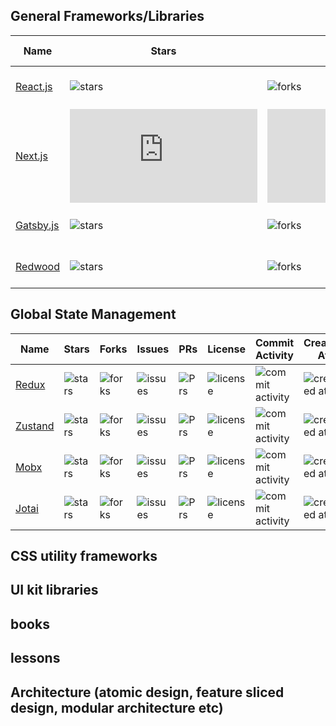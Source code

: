 ## General Frameworks/Libraries  

| Name | Stars | Forks | Issues | PRs | License | Commit Activity | Created At | React only |
| ---- | ---- | ---- | ---- | ---- | ---- | ---- | ---- | ---- |
| [React.js](https://github.com/facebook/react)     | ![stars](https://img.shields.io/github/stars/facebook/react?style=flat&label=)    | ![forks](https://img.shields.io/github/forks/facebook/react?style=flat&color=589D7C&label=)    | ![issues](https://img.shields.io/github/issues/facebook/react?style=flat&color=red&label=)    | ![Prs](https://img.shields.io/github/issues-pr/facebook/react?style=flat&color=E09F3E&label=)    | ![license](https://img.shields.io/github/license/facebook/react?style=flat&label=)    | ![commit activity](https://img.shields.io/github/commit-activity/m/facebook/react?style=flat&label=)    | ![created at](https://img.shields.io/github/created-at/facebook/react?style=flat&color=90708C&label=)    | ![react-only](https://img.shields.io/badge/-yes-gray) |  
| [Next.js](https://github.com/vercel/next.js)      | ![stars](https://img.shields.io/github/stars/vercel/next.js?style=flat&label=)    | ![forks](https://img.shields.io/github/forks/vercel/next.js?style=flat&color=589D7C&label=)    | ![issues](https://img.shields.io/github/issues/vercel/next.js?style=flat&color=red&label=)    | ![Prs](https://img.shields.io/github/issues-pr/vercel/next.js?style=flat&color=E09F3E&label=)    | ![license](https://img.shields.io/github/license/vercel/next.js?style=flat&label=)    | ![commit activity](https://img.shields.io/github/commit-activity/m/vercel/next.js?style=flat&label=)    | ![created at](https://img.shields.io/github/created-at/vercel/next.js?style=flat&color=90708C&label=)    | ![react-only](https://img.shields.io/badge/-yes-gray) |  
| [Gatsby.js](https://github.com/gatsbyjs/gatsby)   | ![stars](https://img.shields.io/github/stars/gatsbyjs/gatsby?style=flat&label=)   | ![forks](https://img.shields.io/github/forks/gatsbyjs/gatsby?style=flat&color=589D7C&label=)   | ![issues](https://img.shields.io/github/issues/gatsbyjs/gatsby?style=flat&color=red&label=)   | ![Prs](https://img.shields.io/github/issues-pr/gatsbyjs/gatsby?style=flat&color=E09F3E&label=)   | ![license](https://img.shields.io/github/license/gatsbyjs/gatsby?style=flat&label=)   | ![commit activity](https://img.shields.io/github/commit-activity/m/gatsbyjs/gatsby?style=flat&label=)   | ![created at](https://img.shields.io/github/created-at/gatsbyjs/gatsby?style=flat&color=90708C&label=)   | ![react-only](https://img.shields.io/badge/-yes-gray) |  
| [Redwood](https://github.com/redwoodjs/redwood)   | ![stars](https://img.shields.io/github/stars/redwoodjs/redwood?style=flat&label=) | ![forks](https://img.shields.io/github/forks/redwoodjs/redwood?style=flat&color=589D7C&label=) | ![issues](https://img.shields.io/github/issues/redwoodjs/redwood?style=flat&color=red&label=) | ![Prs](https://img.shields.io/github/issues-pr/redwoodjs/redwood?style=flat&color=E09F3E&label=) | ![license](https://img.shields.io/github/license/redwoodjs/redwood?style=flat&label=) | ![commit activity](https://img.shields.io/github/commit-activity/m/redwoodjs/redwood?style=flat&label=) | ![created at](https://img.shields.io/github/created-at/redwoodjs/redwood?style=flat&color=90708C&label=) | ![react-only](https://img.shields.io/badge/-yes-gray) |  
  
## Global State Management 

| Name | Stars | Forks | Issues | PRs | License | Commit Activity | Created At | React only |
| ---- | ---- | ---- | ---- | ---- | ---- | ---- | ---- | ---- |
| [Redux](https://github.com/reduxjs/redux)     | ![stars](https://img.shields.io/github/stars/reduxjs/redux?style=flat&label=)  | ![forks](https://img.shields.io/github/forks/reduxjs/redux?style=flat&color=589D7C&label=)  | ![issues](https://img.shields.io/github/issues/reduxjs/redux?style=flat&color=red&label=)  | ![Prs](https://img.shields.io/github/issues-pr/reduxjs/redux?style=flat&color=E09F3E&label=)  | ![license](https://img.shields.io/github/license/reduxjs/redux?style=flat&label=)  | ![commit activity](https://img.shields.io/github/commit-activity/m/reduxjs/redux?style=flat&label=)  | ![created at](https://img.shields.io/github/created-at/reduxjs/redux?style=flat&color=90708C&label=)  |  ![react-only](https://img.shields.io/badge/-no-green) |
| [Zustand](https://github.com/pmndrs/zustand)  | ![stars](https://img.shields.io/github/stars/pmndrs/zustand?style=flat&label=) | ![forks](https://img.shields.io/github/forks/pmndrs/zustand?style=flat&color=589D7C&label=) | ![issues](https://img.shields.io/github/issues/pmndrs/zustand?style=flat&color=red&label=) | ![Prs](https://img.shields.io/github/issues-pr/pmndrs/zustand?style=flat&color=E09F3E&label=) | ![license](https://img.shields.io/github/license/pmndrs/zustand?style=flat&label=) | ![commit activity](https://img.shields.io/github/commit-activity/m/pmndrs/zustand?style=flat&label=) | ![created at](https://img.shields.io/github/created-at/pmndrs/zustand?style=flat&color=90708C&label=) |  ![react-only](https://img.shields.io/badge/-yes-gray) |
| [Mobx](https://github.com/mobxjs/mobx)        | ![stars](https://img.shields.io/github/stars/mobxjs/mobx?style=flat&label=)    | ![forks](https://img.shields.io/github/forks/mobxjs/mobx?style=flat&color=589D7C&label=)    | ![issues](https://img.shields.io/github/issues/mobxjs/mobx?style=flat&color=red&label=)    | ![Prs](https://img.shields.io/github/issues-pr/mobxjs/mobx?style=flat&color=E09F3E&label=)    | ![license](https://img.shields.io/github/license/mobxjs/mobx?style=flat&label=)    | ![commit activity](https://img.shields.io/github/commit-activity/m/mobxjs/mobx?style=flat&label=)    | ![created at](https://img.shields.io/github/created-at/mobxjs/mobx?style=flat&color=90708C&label=)    |  ![react-only](https://img.shields.io/badge/-no-green) |
| [Jotai](https://github.com/pmndrs/jotai)      | ![stars](https://img.shields.io/github/stars/pmndrs/jotai?style=flat&label=)   | ![forks](https://img.shields.io/github/forks/pmndrs/jotai?style=flat&color=589D7C&label=)   | ![issues](https://img.shields.io/github/issues/pmndrs/jotai?style=flat&color=red&label=)   | ![Prs](https://img.shields.io/github/issues-pr/pmndrs/jotai?style=flat&color=E09F3E&label=)   | ![license](https://img.shields.io/github/license/pmndrs/jotai?style=flat&label=)   | ![commit activity](https://img.shields.io/github/commit-activity/m/pmndrs/jotai?style=flat&label=)   | ![created at](https://img.shields.io/github/created-at/pmndrs/jotai?style=flat&color=90708C&label=)   |  ![react-only](https://img.shields.io/badge/-yes-gray) |

## CSS utility frameworks 

## UI kit libraries 

## books

## lessons

## Architecture (atomic design, feature sliced design, modular architecture etc)
